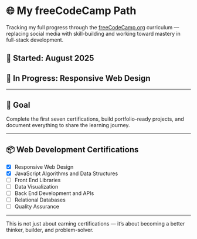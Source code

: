 # 🌐 My freeCodeCamp Path

Tracking my full progress through the [freeCodeCamp.org](https://www.freecodecamp.org/) curriculum — replacing social media with skill-building and working toward mastery in full-stack development.

## 📅 Started: August 2025
## 🔄 In Progress: Responsive Web Design

---

## 🎯 Goal
Complete the first seven certifications, build portfolio-ready projects, and document everything to share the learning journey.

---

## 📦 Web Development Certifications

- [x] Responsive Web Design
- [x] JavaScript Algorithms and Data Structures
- [ ] Front End Libraries
- [ ] Data Visualization
- [ ] Back End Development and APIs
- [ ] Relational Databases
- [ ] Quality Assurance

---

This is not just about earning certifications — it’s about becoming a better thinker, builder, and problem-solver.
